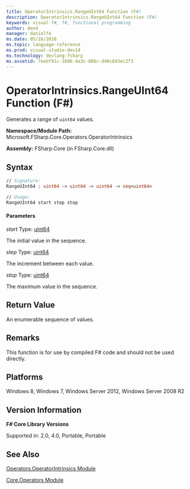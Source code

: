 ```yaml
---
title: OperatorIntrinsics.RangeUInt64 Function (F#)
description: OperatorIntrinsics.RangeUInt64 Function (F#)
keywords: visual f#, f#, functional programming
author: dend
manager: danielfe
ms.date: 05/16/2016
ms.topic: language-reference
ms.prod: visual-studio-dev14
ms.technology: devlang-fsharp
ms.assetid: 7eebf91c-1b06-4a3c-886c-d48c843ec2f3 
---
```


# OperatorIntrinsics.RangeUInt64 Function (F#)

Generates a range of `uint64` values.

**Namespace/Module Path:** Microsoft.FSharp.Core.Operators.OperatorIntrinsics

**Assembly:** FSharp.Core (in FSharp.Core.dll)


## Syntax

```fsharp
// Signature:
RangeUInt64 : uint64 -> uint64 -> uint64 -> seq<uint64>

// Usage:
RangeUInt64 start step stop
```

#### Parameters
*start*
Type: [uint64](https://msdn.microsoft.com/library/3c4f3a04-06eb-48aa-b38e-16646bda2f33)


The initial value in the sequence.


*step*
Type: [uint64](https://msdn.microsoft.com/library/3c4f3a04-06eb-48aa-b38e-16646bda2f33)


The increment between each value.


*stop*
Type: [uint64](https://msdn.microsoft.com/library/3c4f3a04-06eb-48aa-b38e-16646bda2f33)


The maximum value in the sequence.

## Return Value

An enumerable sequence of values.

## Remarks
This function is for use by compiled F# code and should not be used directly.

## Platforms
Windows 8, Windows 7, Windows Server 2012, Windows Server 2008 R2

## Version Information
**F# Core Library Versions**

Supported in: 2.0, 4.0, Portable, Portable

## See Also
[Operators.OperatorIntrinsics Module](Operators.OperatorIntrinsics-Module-%5BFSharp%5D.md)

[Core.Operators Module](Core.Operators-Module-%5BFSharp%5D.md)